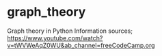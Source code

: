 # graph_theory
Graph theory in Python
Information sources;
https://www.youtube.com/watch?v=tWVWeAqZ0WU&ab_channel=freeCodeCamp.org

